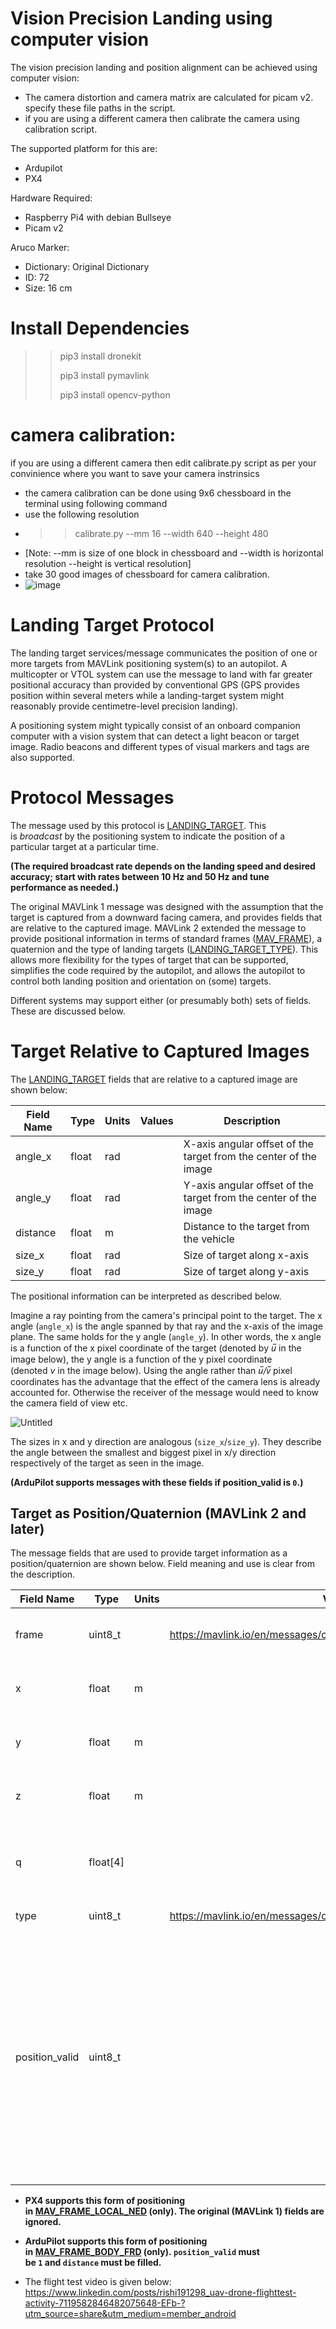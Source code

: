 # Vision Precision Landing using computer vision
The vision precision landing and position alignment can be achieved using computer vision:

- The camera distortion and camera matrix are calculated for picam v2. specify these file paths in the script.
- if you are using a different camera then calibrate the camera using calibration script.

The supported platform for this are:
* Ardupilot
* PX4

Hardware Required:
* Raspberry Pi4 with debian Bullseye
* Picam v2
  
Aruco Marker:
* Dictionary: Original Dictionary
* ID: 72
* Size: 16 cm
# Install Dependencies
>> pip3 install dronekit
>>
>> pip3 install pymavlink
>>
>> pip3 install opencv-python
>>
# camera calibration:
if you are using a different camera then edit calibrate.py script as per your convinience where you want to save your camera instrinsics
- the camera calibration can be done using 9x6 chessboard in the terminal using following command
- use the following resolution
- >> calibrate.py  --mm 16 --width 640 --height 480
- [Note: --mm is size of one block in chessboard and --width is horizontal resolution --height is vertical resolution]
- take 30 good images of chessboard for camera calibration.
- ![image](https://github.com/Strroke21/Vision_Precision_Landing/assets/93963494/165b8a65-d5db-4406-b580-ecfc854aa831)


# Landing Target Protocol
The landing target services/message communicates the position of one or more targets from MAVLink positioning system(s) to an autopilot. A multicopter or VTOL system can use the message to land with far greater positional accuracy than provided by conventional GPS (GPS provides position within several meters while a landing-target system might reasonably provide centimetre-level precision landing).

A positioning system might typically consist of an onboard companion computer with a vision system that can detect a light beacon or target image. Radio beacons and different types of visual markers and tags are also supported.

# Protocol Messages
The message used by this protocol is [LANDING_TARGET](https://mavlink.io/en/messages/common.html#LANDING_TARGET). This is *broadcast* by the positioning system to indicate the position of a particular target at a particular time.

**(The required broadcast rate depends on the landing speed and desired accuracy; start with rates between 10 Hz and 50 Hz and tune performance as needed.)**

The original MAVLink 1 message was designed with the assumption that the target is captured from a downward facing camera, and provides fields that are relative to the captured image. MAVLink 2 extended the message to provide positional information in terms of standard frames ([MAV_FRAME](https://mavlink.io/en/messages/common.html#MAV_FRAME)), a quaternion and the type of landing targets ([LANDING_TARGET_TYPE](https://mavlink.io/en/messages/common.html#LANDING_TARGET_TYPE)). This allows more flexibility for the types of target that can be supported, simplifies the code required by the autopilot, and allows the autopilot to control both landing position and orientation on (some) targets.

Different systems may support either (or presumably both) sets of fields. These are discussed below.

# Target Relative to Captured Images
The [LANDING_TARGET](https://mavlink.io/en/messages/common.html#LANDING_TARGET) fields that are relative to a captured image are shown below:

| Field Name | Type | Units | Values | Description |
| --- | --- | --- | --- | --- |
| angle_x | float | rad |  | X-axis angular offset of the target from the center of the image |
| angle_y | float | rad |  | Y-axis angular offset of the target from the center of the image |
| distance | float | m |  | Distance to the target from the vehicle |
| size_x | float | rad |  | Size of target along x-axis |
| size_y | float | rad |  | Size of target along y-axis |

The positional information can be interpreted as described below.

Imagine a ray pointing from the camera's principal point to the target. The x angle (`angle_x`) is the angle spanned by that ray and the x-axis of the image plane. The same holds for the y angle (`angle_y`). In other words, the x angle is a function of the x pixel coordinate of the target (denoted by *u̅* in the image below), the y angle is a function of the y pixel coordinate (denoted *v* in the image below). Using the angle rather than *u̅/v̅* pixel coordinates has the advantage that the effect of the camera lens is already accounted for. Otherwise the receiver of the message would need to know the camera field of view etc.

![Untitled](https://github.com/Strroke21/Vision_Precision_Landing/assets/93963494/1631cdbd-516c-4914-a093-b522f280b94e)

The sizes in x and y direction are analogous (`size_x`/`size_y`). They describe the angle between the smallest and biggest pixel in x/y direction respectively of the target as seen in the image.

**(ArduPilot supports messages with these fields if position_valid is `0`.)**

## **Target as Position/Quaternion (MAVLink 2 and later)**

The message fields that are used to provide target information as a position/quaternion are shown below. Field meaning and use is clear from the description.

| Field Name | Type | Units | Values | Description |
| --- | --- | --- | --- | --- |
| frame | uint8_t |  | https://mavlink.io/en/messages/common.html#MAV_FRAME | Coordinate frame used for following fields. |
| x | float | m |  | X Position of the landing target in MAV_FRAME |
| y | float | m |  | Y Position of the landing target in MAV_FRAME |
| z | float | m |  | Z Position of the landing target in MAV_FRAME |
| q | float[4] |  |  | Quaternion of landing target orientation (w, x, y, z order, zero-rotation is 1, 0, 0, 0) |
| type | uint8_t |  | https://mavlink.io/en/messages/common.html#LANDING_TARGET_TYPE | Type of landing target |
| position_valid | uint8_t |  |  | Boolean indicating whether these position field values are populated with valid position target information (1: valid, 0: invalid). The default is '0', so that if the fields are not populated the default-zero values are not interpreted as a valid target position. |
- **PX4 supports this form of positioning in [MAV_FRAME_LOCAL_NED](https://mavlink.io/en/messages/common.html#MAV_FRAME_LOCAL_NED) (only). The original (MAVLink 1) fields are ignored.**
- **ArduPilot supports this form of positioning in [MAV_FRAME_BODY_FRD](https://mavlink.io/en/messages/common.html#MAV_FRAME_BODY_FRD) (only). `position_valid` must be `1` and `distance` must be filled.**

- The flight test video is given below:
https://www.linkedin.com/posts/rishi191298_uav-drone-flighttest-activity-7119582846482075648-EFb-?utm_source=share&utm_medium=member_android
